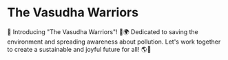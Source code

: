 # The Vasudha Warriors
 🌿 Introducing  "The Vasudha Warriors"! 🌳🌍 Dedicated to saving the environment and spreading awareness about pollution. Let's work together to create a sustainable and joyful future for all! 🌎🌿
